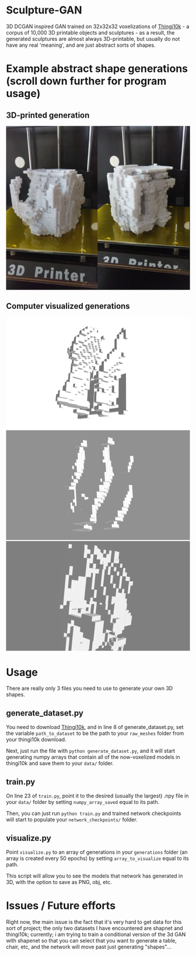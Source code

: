 # Sculpture-GAN
3D DCGAN inspired GAN trained on 32x32x32 voxelizations of [Thingi10k](https://ten-thousand-models.appspot.com/) - a corpus of 10,000 3D printable objects and sculptures - as a result, the generated sculptures are almost always 3D-printable, but usually do not have any real 'meaning', and are just abstract sorts of shapes.

# Example abstract shape generations (scroll down further for program usage)

## 3D-printed generation

![1](images/3dprinted.jpg?raw=true)

## Computer visualized generations

![1](images/snapshot10.png?raw=true)
![2](images/snapshot6.png?raw=true)
![3](images/snapshot13.png?raw=true)



# Usage

There are really only 3 files you need to use to generate your own 3D shapes.

## generate_dataset.py

You need to download [Thingi10k](https://ten-thousand-models.appspot.com/), and in line 8 of generate_dataset.py, set the variable `path_to_dataset` to be the path to your `raw_meshes` folder from your thingi10k download.

Next, just run the file with `python generate_dataset.py`, and it will start generating numpy arrays that contain all of the  now-voxelized models in thingi10k and save them to your `data/` folder.

## train.py

On line 23 of `train.py`, point it to the desired (usually the largest) .npy file in your `data/` folder by setting `numpy_array_saved` equal to its path.

Then, you can just run `python train.py` and trained network checkpoints will start to populate your `network_checkpoints/` folder.

## visualize.py

Point `visualize.py` to an array of generations in your `generations` folder (an array is created every 50 epochs) by setting `array_to_visualize` equal to its path. 

This script will allow you to see the models that network has generated in 3D, with the option to save as PNG, obj, etc.

# Issues / Future efforts

Right now, the main issue is the fact that it's very hard to get data for this sort of project; the only two datasets I have encountered are shapnet and thingi10k; currently; i am trying to train a conditional version of the 3d GAN with shapenet so that you can select that you want to generate a table, chair, etc, and the network will move past just generating "shapes"...

